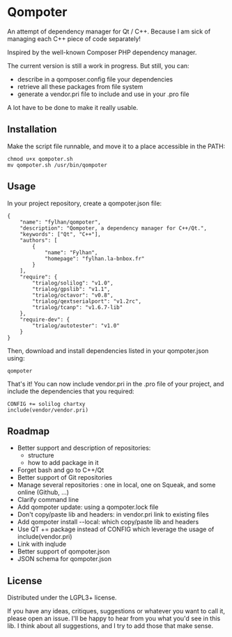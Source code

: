 Qompoter
================================

An attempt of dependency manager for Qt / C++. Because I am sick of managing each C++ piece of code separately!

Inspired by the well-known Composer PHP dependency manager.

The current version is still a work in progress. But still, you can:

* describe in a qomposer.config file your dependencies
* retrieve all these packages from file system
* generate a vendor.pri file to include and use in your .pro file

A lot have to be done to make it really usable.

Installation
--------------------------------

Make the script file runnable, and move it to a place accessible in the PATH:

    chmod u+x qompoter.sh
    mv qompoter.sh /usr/bin/qompoter

Usage
--------------------------------

In your project repository, create a qompoter.json file:

	{
		"name": "fylhan/qompoter",
		"description": "Qompoter, a dependency manager for C++/Qt.",
		"keywords": ["Qt", "C++"],
		"authors": [
			{
				"name": "Fylhan",
				"homepage": "fylhan.la-bnbox.fr"
			}
		],
		"require": {
			"trialog/solilog": "v1.0",
			"trialog/gpslib": "v1.1",
			"trialog/octavor": "v0.8",
			"trialog/qextserialport": "v1.2rc",
			"trialog/tcanp": "v1.6.7-lib"
		},
		"require-dev": {
			"trialog/autotester": "v1.0"
		}
	}

Then, download and install dependencies listed in your qompoter.json using:

	qompoter

That's it! You can now include vendor.pri in the .pro file of your project, and include the dependencies that you required:

    CONFIG += solilog chartxy
    include(vendor/vendor.pri)

Roadmap
--------------------------------

* Better support and description of repositories:
	* structure
	* how to add package in it
* Forget bash and go to C++/Qt
* Better support of Git repositories
* Manage several repositories : one in local, one on Squeak, and some online (Github, ...)
* Clarify command line
* Add qompoter update: using a qompoter.lock file
* Don't copy/paste lib and headers: in vendor.pri link to existing files
* Add qompoter install --local: which copy/paste lib and headers
* Use QT += package instead of CONFIG which leverage the usage of include(vendor.pri)
* Link with inqlude
* Better support of qompoter.json
* JSON schema for qompoter.json

License
--------------------------------

Distributed under the LGPL3+ license.

If you have any ideas, critiques, suggestions or whatever you want to call it, please open an issue. I'll be happy to hear from you what you'd see in this lib. I think about all suggestions, and I try to add those that make sense.
